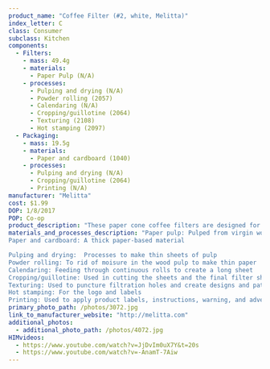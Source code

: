 ```yaml
---
product_name: "Coffee Filter (#2, white, Melitta)"
index_letter: C
class: Consumer
subclass: Kitchen
components:
  - Filters:
    - mass: 49.4g
    - materials:
      - Paper Pulp (N/A)
    - processes:
      - Pulping and drying (N/A)
      - Powder rolling (2057)
      - Calendaring (N/A)
      - Cropping/guillotine (2064)
      - Texturing (2108)
      - Hot stamping (2097)
  - Packaging:
    - mass: 19.5g
    - materials:
      - Paper and cardboard (1040)
    - processes:
      - Pulping and drying (N/A)
      - Cropping/guillotine (2064)
      - Printing (N/A)
manufacturer: "Melitta"
cost: $1.99
DOP: 1/8/2017
POP: Co-op
product_description: "These paper cone coffee filters are designed for use with electric and manual coffee makers that use a Number 2 cone filter. Each cone filter features microfine flavor-enhancing perforations for better tasting coffee"
materials_and_processes_description: "Paper pulp: Pulped from virgin wood and recycled paper
Paper and cardboard: A thick paper-based material

Pulping and drying:  Processes to make thin sheets of pulp
Powder rolling: To rid of moisure in the wood pulp to make thin paper
Calendaring: Feeding through continuous rolls to create a long sheet
Cropping/guillotine: Used in cutting the sheets and the final filter shape
Texturing: Used to puncture filtration holes and create designs and patterns
Hot stamping: For the logo and labels
Printing: Used to apply product labels, instructions, warning, and advertisements"
primary_photo_path: /photos/3072.jpg
link_to_manufacturer_website: "http://melitta.com"
additional_photos:
  - additional_photo_path: /photos/4072.jpg
HIMvideos:
  - https://www.youtube.com/watch?v=JjDvIm0uX7Y&t=20s
  - https://www.youtube.com/watch?v=-AnamT-7Aiw
---
```

